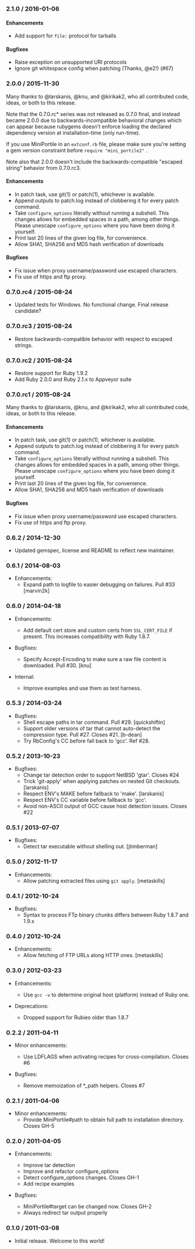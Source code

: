 ### 2.1.0 / 2016-01-06

#### Enhancements

* Add support for `file:` protocol for tarballs


#### Bugfixes

* Raise exception on unsupported URI protocols
* Ignore git whitespace config when patching (Thanks, @e2!) (#67)


### 2.0.0 / 2015-11-30

Many thanks to @larskanis, @knu, and @kirikak2, who all contributed
code, ideas, or both to this release.

Note that the 0.7.0.rc* series was not released as 0.7.0 final, and
instead became 2.0.0 due to backwards-incompatible behavioral changes
which can appear because rubygems doesn't enforce loading the declared
dependency version at installation-time (only run-time).

If you use MiniPortile in an `extconf.rb` file, please make sure you're
setting a gem version constraint before `require "mini_portile2"` .

Note also that 2.0.0 doesn't include the backwards-compatible "escaped
string" behavior from 0.7.0.rc3.


#### Enhancements

* In patch task, use git(1) or patch(1), whichever is available.
* Append outputs to patch.log instead of clobbering it for every patch command.
* Take `configure_options` literally without running a subshell.
  This changes allows for embedded spaces in a path, among other things.
  Please unescape `configure_options` where you have been doing it yourself.
* Print last 20 lines of the given log file, for convenience.
* Allow SHA1, SHA256 and MD5 hash verification of downloads


#### Bugfixes

* Fix issue when proxy username/password use escaped characters.
* Fix use of https and ftp proxy.


### 0.7.0.rc4 / 2015-08-24

* Updated tests for Windows. No functional change. Final release candidate?


### 0.7.0.rc3 / 2015-08-24

* Restore backwards-compatible behavior with respect to escaped strings.


### 0.7.0.rc2 / 2015-08-24

* Restore support for Ruby 1.9.2
* Add Ruby 2.0.0 and Ruby 2.1.x to Appveyor suite


### 0.7.0.rc1 / 2015-08-24

Many thanks to @larskanis, @knu, and @kirikak2, who all contributed
code, ideas, or both to this release.

#### Enhancements

* In patch task, use git(1) or patch(1), whichever is available.
* Append outputs to patch.log instead of clobbering it for every patch command.
* Take `configure_options` literally without running a subshell.
  This changes allows for embedded spaces in a path, among other things.
  Please unescape `configure_options` where you have been doing it yourself.
* Print last 20 lines of the given log file, for convenience.
* Allow SHA1, SHA256 and MD5 hash verification of downloads


#### Bugfixes

* Fix issue when proxy username/password use escaped characters.
* Fix use of https and ftp proxy.


### 0.6.2 / 2014-12-30

* Updated gemspec, license and README to reflect new maintainer.


### 0.6.1 / 2014-08-03

* Enhancements:
  * Expand path to logfile to easier debugging on failures.
    Pull #33 [marvin2k]

### 0.6.0 / 2014-04-18

* Enhancements:
  * Add default cert store and custom certs from `SSL_CERT_FILE` if present.
    This increases compatibility with Ruby 1.8.7.

* Bugfixes:
  * Specify Accept-Encoding to make sure a raw file content is downloaded.
    Pull #30. [knu]

* Internal:
  * Improve examples and use them as test harness.

### 0.5.3 / 2014-03-24

* Bugfixes:
  * Shell escape paths in tar command. Pull #29. [quickshiftin]
  * Support older versions of tar that cannot auto-detect
    the compression type. Pull #27. Closes #21. [b-dean]
  * Try RbConfig's CC before fall back to 'gcc'. Ref #28.

### 0.5.2 / 2013-10-23

* Bugfixes:
  * Change tar detection order to support NetBSD 'gtar'. Closes #24
  * Trick 'git-apply' when applying patches on nested Git checkouts. [larskanis]
  * Respect ENV's MAKE before fallback to 'make'. [larskanis]
  * Respect ENV's CC variable before fallback to 'gcc'.
  * Avoid non-ASCII output of GCC cause host detection issues. Closes #22

### 0.5.1 / 2013-07-07

* Bugfixes:
  * Detect tar executable without shelling out. [jtimberman]

### 0.5.0 / 2012-11-17

* Enhancements:
  * Allow patching extracted files using `git apply`. [metaskills]

### 0.4.1 / 2012-10-24

* Bugfixes:
  * Syntax to process FTp binary chunks differs between Ruby 1.8.7 and 1.9.x

### 0.4.0 / 2012-10-24

* Enhancements:
  * Allow fetching of FTP URLs along HTTP ones. [metaskills]

### 0.3.0 / 2012-03-23

* Enhancements:
  * Use `gcc -v` to determine original host (platform) instead of Ruby one.

* Deprecations:
  * Dropped support for Rubies older than 1.8.7

### 0.2.2 / 2011-04-11

* Minor enhancements:
  * Use LDFLAGS when activating recipes for cross-compilation. Closes #6

* Bugfixes:
  * Remove memoization of *_path helpers. Closes #7

### 0.2.1 / 2011-04-06

* Minor enhancements:
  * Provide MiniPortile#path to obtain full path to installation directory. Closes GH-5

### 0.2.0 / 2011-04-05

* Enhancements:
  * Improve tar detection
  * Improve and refactor configure_options
  * Detect configure_options changes. Closes GH-1
  * Add recipe examples

* Bugfixes:
  * MiniPortile#target can be changed now. Closes GH-2
  * Always redirect tar output properly

### 0.1.0 / 2011-03-08

* Initial release. Welcome to this world!
